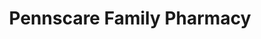 ---
title: "Pennscare Family Pharmacy"
url: /pennsville/pennscare-family-pharmacy/
shop: chemist
---
